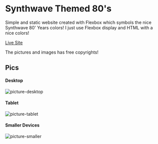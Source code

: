 # Synthwave Themed 80's
Simple and static website created with Flexbox which symbols the nice Synthwave 80' Years colors!
I just use Flexbox display and HTML with a nice colors!

[Live Site](https://piagja.github.io/simple-synthwave-website/)

The pictures and images has free copyrights!

## Pics
#### Desktop
![picture-desktop](https://i.imgur.com/393Rj7R.jpg "Picture of Desktop Version")

#### Tablet
![picture-tablet](https://i.imgur.com/H7eVbqr.jpg "Picture of an Tablet Version")

#### Smaller Devices
![picture-smaller](https://i.imgur.com/a0vgf6x.jpg "Picture in a Smaller Version")

